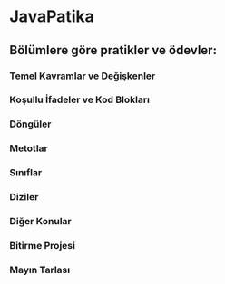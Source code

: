 # JavaPatika 
## Bölümlere göre pratikler ve ödevler:
### Temel Kavramlar ve Değişkenler
### Koşullu İfadeler ve Kod Blokları
### Döngüler
### Metotlar
### Sınıflar
### Diziler
### Diğer Konular
### Bitirme Projesi
### Mayın Tarlası

